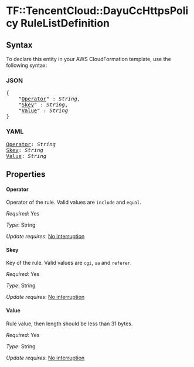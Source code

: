 # TF::TencentCloud::DayuCcHttpsPolicy RuleListDefinition

## Syntax

To declare this entity in your AWS CloudFormation template, use the following syntax:

### JSON

<pre>
{
    "<a href="#operator" title="Operator">Operator</a>" : <i>String</i>,
    "<a href="#skey" title="Skey">Skey</a>" : <i>String</i>,
    "<a href="#value" title="Value">Value</a>" : <i>String</i>
}
</pre>

### YAML

<pre>
<a href="#operator" title="Operator">Operator</a>: <i>String</i>
<a href="#skey" title="Skey">Skey</a>: <i>String</i>
<a href="#value" title="Value">Value</a>: <i>String</i>
</pre>

## Properties

#### Operator

Operator of the rule. Valid values are `include` and `equal`.

_Required_: Yes

_Type_: String

_Update requires_: [No interruption](https://docs.aws.amazon.com/AWSCloudFormation/latest/UserGuide/using-cfn-updating-stacks-update-behaviors.html#update-no-interrupt)

#### Skey

Key of the rule. Valid values are `cgi`, `ua` and `referer`.

_Required_: Yes

_Type_: String

_Update requires_: [No interruption](https://docs.aws.amazon.com/AWSCloudFormation/latest/UserGuide/using-cfn-updating-stacks-update-behaviors.html#update-no-interrupt)

#### Value

Rule value, then length should be less than 31 bytes.

_Required_: Yes

_Type_: String

_Update requires_: [No interruption](https://docs.aws.amazon.com/AWSCloudFormation/latest/UserGuide/using-cfn-updating-stacks-update-behaviors.html#update-no-interrupt)


